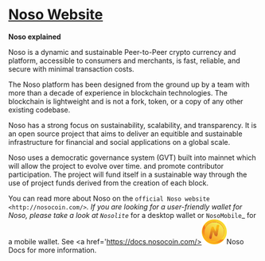 # [Noso Website](https://nosocoin.com/) 
   <p align="center">
     <a href='https://docs.nosocoin.com/><img src='https://github.com/Noso-Project/noso-website/blob/main/assets/images/noso_logo.png' alt='Noso Docs' /></a>
   </p>

**Noso explained**

Noso is a dynamic and sustainable Peer-to-Peer crypto currency and platform, accessible to consumers and merchants, is fast, reliable, and secure with minimal transaction costs.  

The Noso platform has been designed from the ground up by a team with more than a decade of experience in blockchain technologies.  The blockchain is lightweight and is not a fork, token, or a copy of any other existing codebase.  

Noso has a strong focus on sustainability, scalability, and transparency.  It is an open source project that aims to deliver an equitible and sustainable infrastructure for financial and social applications on a global scale. 

Noso uses a democratic governance system (GVT) built into mainnet which will allow the project to evolve over time. and promote contributor participation.  The project will fund itself in a sustainable way through the use of project funds derived from the creation of each block. 

You can read more about Noso on the `official Noso website <http://nosocoin.com/>`_.  If you are looking for a user-friendly wallet for Noso, please take a look at `Nosolite`_ for a desktop wallet or `NosoMobile`_ for a mobile wallet. See <a href='https://docs.nosocoin.com/><img src='https://github.com/Noso-Project/noso-website/blob/main/assets/images/noso_logo.png' alt='Noso Docs' height='50px' />Noso Docs for more information.</a>

